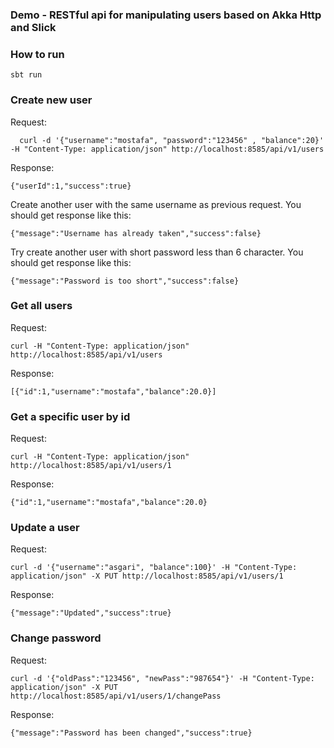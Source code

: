 ### Demo - RESTful api for manipulating users based on Akka Http and Slick

### How to run
```
sbt run
```

### Create new user
Request:
```
  curl -d '{"username":"mostafa", "password":"123456" , "balance":20}' -H "Content-Type: application/json" http://localhost:8585/api/v1/users
```
Response:
```
{"userId":1,"success":true}
```
Create another user with the same username as previous request. You should get response like this:
```
{"message":"Username has already taken","success":false}
```
Try create another user with short password less than 6 character. You should get response like this:
```
{"message":"Password is too short","success":false}
```
### Get all users
Request:
```
curl -H "Content-Type: application/json" http://localhost:8585/api/v1/users
```
Response:
```
[{"id":1,"username":"mostafa","balance":20.0}]
```
### Get a specific user by id
Request:
```
curl -H "Content-Type: application/json" http://localhost:8585/api/v1/users/1
```
Response:
```
{"id":1,"username":"mostafa","balance":20.0}
```
### Update a user
Request:
```
curl -d '{"username":"asgari", "balance":100}' -H "Content-Type: application/json" -X PUT http://localhost:8585/api/v1/users/1
```
Response:
```
{"message":"Updated","success":true}
```
### Change password
Request:
```
curl -d '{"oldPass":"123456", "newPass":"987654"}' -H "Content-Type: application/json" -X PUT http://localhost:8585/api/v1/users/1/changePass
```
Response:
```
{"message":"Password has been changed","success":true}
```
